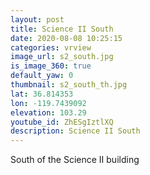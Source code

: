 ```yaml
---
layout: post
title: Science II South
date: 2020-08-08 10:25:15
categories: vrview
image_url: s2_south.jpg
is_image_360: true
default_yaw: 0
thumbnail: s2_south_th.jpg
lat: 36.814353
lon: -119.7439092
elevation: 103.29
youtube_id: ZhESgIztlXQ
description: Science II South
---
```

South of the Science II building
